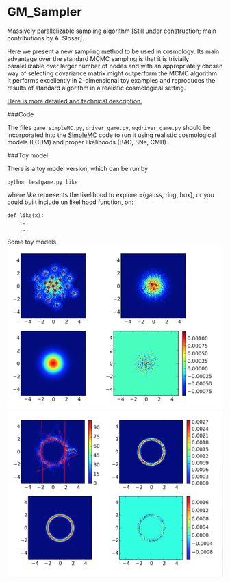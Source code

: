 # GM_Sampler
Massively parallelizable sampling algorithm
[Still under construction; main contributions by A. Slosar].


Here we present a new sampling method to be used in cosmology. 
Its main advantage over the standard MCMC
sampling is that it is trivially paralellizable over larger number of 
nodes and with an appropriately chosen way
of selecting covariance matrix might outperform the MCMC algorithm. 
It performs excellently in 2-dimensional
toy examples and reproduces the results of standard algorithm in a realistic cosmological setting.

[Here is more detailed and technical description.](https://github.com/slosar/GMSampler)

###Code

The files `game_simpleMC.py`, `driver_game.py`, `wqdriver_game.py`
should be incorporated into the [SimpleMC](https://github.com/ja-vazquez/SimpleMC) code to run it using realistic cosmological models (LCDM) and proper likelihoods (BAO, SNe, CMB).

###Toy model

There is a toy model version, which can be run by


	python testgame.py like

where *like* represents the likelihood to explore ={gauss, ring, box}, 
or you could built include un likelihood function, on:

	def like(x):
		...
		...

Some toy models.
![](https://github.com/ja-vazquez/GM_Sampler/blob/master/gauss.jpg)
![](https://github.com/ja-vazquez/GM_Sampler/blob/master/ring.jpg)


